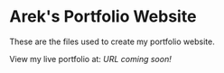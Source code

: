 # Arek's Portfolio Website

These are the files used to create my portfolio website.

View my live portfolio at: _URL coming soon!_
